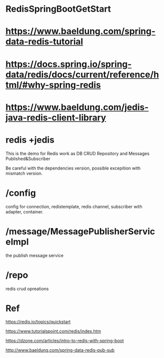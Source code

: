 # RedisSpringBootGetStart
# https://www.baeldung.com/spring-data-redis-tutorial
# https://docs.spring.io/spring-data/redis/docs/current/reference/html/#why-spring-redis
# https://www.baeldung.com/jedis-java-redis-client-library
# redis +jedis

This is the demo for Redis work as DB CRUD Repository and Messages Published&Subscriber

Be careful with the dependencies version, possible excepition with mismatch version.

# /config
config for connection, redistemplate, redis channel, subscriber with adapter, container.

# /message/MessagePublisherServiceImpl 
the publish message service

# /repo
redis crud opreations

# Ref
https://redis.io/topics/quickstart

https://www.tutorialspoint.com/redis/index.htm

https://dzone.com/articles/intro-to-redis-with-spring-boot

http://www.baeldung.com/spring-data-redis-pub-sub
